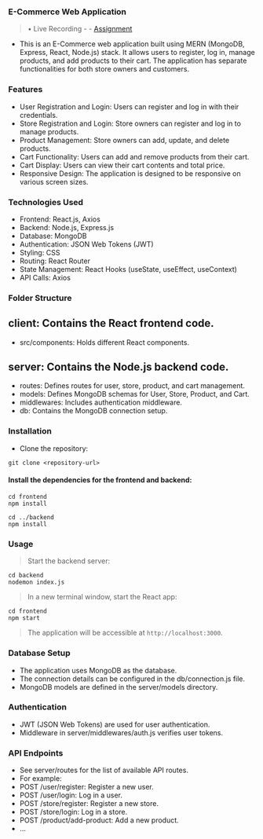 ### E-Commerce Web Application
> • Live Recording - - [Assignment]()
- This is an E-Commerce web application built using MERN (MongoDB, Express, React, Node.js) stack. It allows users to register, log in, manage products, and add products to their cart. The application has separate functionalities for both store owners and customers.

### Features
- User Registration and Login: Users can register and log in with their credentials.
- Store Registration and Login: Store owners can register and log in to manage products.
- Product Management: Store owners can add, update, and delete products.
- Cart Functionality: Users can add and remove products from their cart.
- Cart Display: Users can view their cart contents and total price.
- Responsive Design: The application is designed to be responsive on various screen sizes.

### Technologies Used
- Frontend: React.js, Axios
- Backend: Node.js, Express.js
- Database: MongoDB
- Authentication: JSON Web Tokens (JWT)
- Styling: CSS
- Routing: React Router
- State Management: React Hooks (useState, useEffect, useContext)
- API Calls: Axios
### Folder Structure 
 ## client: Contains the React frontend code.
 - src/components: Holds different React components.

## server: Contains the Node.js backend code.
- routes: Defines routes for user, store, product, and cart management.
- models: Defines MongoDB schemas for User, Store, Product, and Cart.
- middlewares: Includes authentication middleware.
- db: Contains the MongoDB connection setup.

### Installation
* Clone the repository:
```
git clone <repository-url>
````
#### Install the dependencies for the frontend and backend:
```
cd frontend
npm install
```
```
cd ../backend
npm install
```
### Usage 
> Start the backend server:
```
cd backend
nodemon index.js
```
> In a new terminal window, start the React app:
```
cd frontend
npm start
```
> The application will be accessible at `http://localhost:3000`.

### Database Setup
- The application uses MongoDB as the database.
- The connection details can be configured in the db/connection.js file.
- MongoDB models are defined in the server/models directory.

### Authentication
- JWT (JSON Web Tokens) are used for user authentication.
- Middleware in server/middlewares/auth.js verifies user tokens.

### API Endpoints
- See server/routes for the list of available API routes.
- For example:
- POST /user/register: Register a new user.
- POST /user/login: Log in a user.
- POST /store/register: Register a new store.
- POST /store/login: Log in a store.
- POST /product/add-product: Add a new product.
- ...

